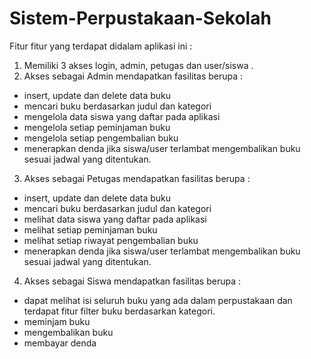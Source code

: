 # Sistem-Perpustakaan-Sekolah

Fitur fitur yang terdapat didalam aplikasi ini : 
1. Memiliki 3 akses login, admin, petugas dan user/siswa .
2. Akses sebagai Admin mendapatkan fasilitas berupa : 
  - insert, update dan delete data buku
  - mencari buku berdasarkan judul dan kategori
  - mengelola data siswa yang daftar pada aplikasi
  - mengelola setiap peminjaman buku
  - mengelola setiap pengembalian buku
  - menerapkan denda jika siswa/user terlambat mengembalikan buku sesuai jadwal yang ditentukan.
3. Akses sebagai Petugas mendapatkan fasilitas berupa : 
  - insert, update dan delete data buku
  - mencari buku berdasarkan judul dan kategori
  - melihat data siswa yang daftar pada aplikasi
  - melihat setiap peminjaman buku
  - melihat setiap riwayat pengembalian buku
  - menerapkan denda jika siswa/user terlambat mengembalikan buku sesuai jadwal yang ditentukan.
4. Akses sebagai Siswa mendapatkan fasilitas berupa : 
  - dapat melihat isi seluruh buku yang ada dalam perpustakaan dan terdapat fitur filter buku berdasarkan kategori.
  - meminjam buku 
  - mengembalikan buku
  - membayar denda
